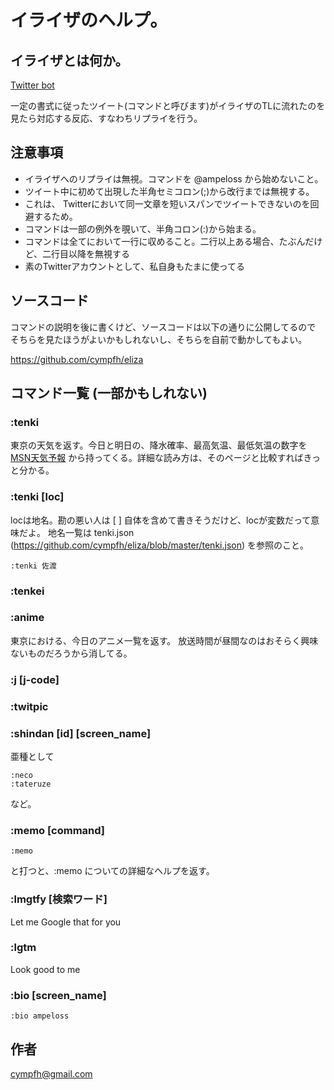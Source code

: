 # イライザのヘルプ。

## イライザとは何か。
[Twitter bot](http://twitter.com/ampeloss)

一定の書式に従ったツイート(コマンドと呼びます)がイライザのTLに流れたのを
見たら対応する反応、すなわちリプライを行う。

## 注意事項
- イライザへのリプライは無視。コマンドを @ampeloss から始めないこと。
- ツイート中に初めて出現した半角セミコロン(;)から改行までは無視する。
- これは、 Twitterにおいて同一文章を短いスパンでツイートできないのを回避するため。
- コマンドは一部の例外を覗いて、半角コロン(:)から始まる。
- コマンドは全てにおいて一行に収めること。二行以上ある場合、たぶんだけど、二行目以降を無視する
- 素のTwitterアカウントとして、私自身もたまに使ってる

## ソースコード
コマンドの説明を後に書くけど、ソースコードは以下の通りに公開してるので
そちらを見たほうがよいかもしれないし、そちらを自前で動かしてもよい。

https://github.com/cympfh/eliza

## コマンド一覧 (一部かもしれない)

### :tenki
東京の天気を返す。今日と明日の、降水確率、最高気温、最低気温の数字を [MSN天気予報](http://weather.jp.msn.com/local.aspx?wealocations=wc:JAXX0085) から持ってくる。詳細な読み方は、そのページと比較すればきっと分かる。

### :tenki [loc]
locは地名。勘の悪い人は \[ \] 自体を含めて書きそうだけど、locが変数だって意味だよ。
地名一覧は tenki.json (https://github.com/cympfh/eliza/blob/master/tenki.json) を参照のこと。

    :tenki 佐渡

### :tenkei
### :anime
東京における、今日のアニメ一覧を返す。
放送時間が昼間なのはおそらく興味ないものだろうから消してる。

### :j [j-code]
### :twitpic
### :shindan [id] [screen_name]

亜種として

    :neco
    :tateruze

など。

### :memo [command]

    :memo

と打つと、:memo についての詳細なヘルプを返す。

### :lmgtfy [検索ワード]

Let me Google that for you

### :lgtm

Look good to me

### :bio [screen_name]

    :bio ampeloss

## 作者
cympfh@gmail.com

